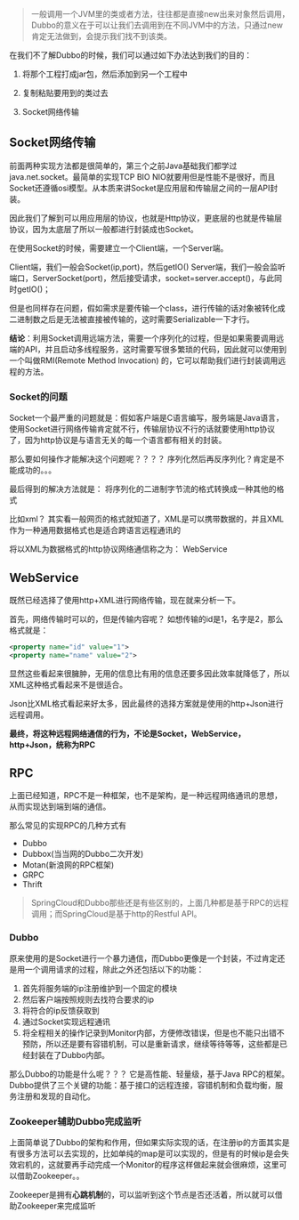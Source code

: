> 一般调用一个JVM里的类或者方法，往往都是直接new出来对象然后调用，Dubbo的意义在于可以让我们去调用到在不同JVM中的方法，只通过new肯定无法做到，会提示我们找不到该类。

在我们不了解Dubbo的时候，我们可以通过如下办法达到我们的目的：

1. 将那个工程打成jar包，然后添加到另一个工程中

2. 复制粘贴要用到的类过去

3. Socket网络传输

## Socket网络传输
前面两种实现方法都是很简单的，第三个之前Java基础我们都学过java.net.socket。最简单的实现TCP BIO NIO就要用但是性能不是很好，而且Socket还遵循osi模型。从本质来讲Socket是应用层和传输层之间的一层API封装。

因此我们了解到可以用应用层的协议，也就是Http协议，更底层的也就是传输层协议，因为太底层了所以一般都进行封装成也Socket。

在使用Socket的时候，需要建立一个Client端，一个Server端。

Client端，我们一般会Socket(ip,port)，然后getIO()
Server端，我们一般会监听端口，ServerSocket(port)，然后接受请求，socket=server.accept()，与此同时getIO()；

但是也同样存在问题，假如需求是要传输一个class，进行传输的话对象被转化成二进制数之后是无法被直接被传输的，这时需要Serializable一下才行。

**结论**：利用Socket调用远端方法，需要一个序列化的过程，但是如果需要调用远端的API，并且启动多线程服务，这时需要写很多繁琐的代码，因此就可以使用到一个叫做RMI(Remote Method Invocation) 的，它可以帮助我们进行封装调用远程的方法。

### Socket的问题
Socket一个最严重的问题就是：假如客户端是C语言编写，服务端是Java语言，使用Socket进行网络传输肯定就不行，传输层协议不行的话就要使用http协议了，因为http协议是与语言无关的每一个语言都有相关的封装。

那么要如何操作才能解决这个问题呢？？？？
序列化然后再反序列化？肯定是不能成功的。。。

最后得到的解决方法就是：
将序列化的二进制字节流的格式转换成一种其他的格式

比如xml？
其实看一般网页的格式就知道了，XML是可以携带数据的，并且XML作为一种通用数据格式也是适合跨语言远程通讯的

将以XML为数据格式的http协议网络通信称之为： WebService

## WebService
既然已经选择了使用http+XML进行网络传输，现在就来分析一下。

首先，网络传输时可以的，但是传输内容呢？
如想传输的id是1，名字是2，那么格式就是：

```xml
<property name="id" value="1">
<property name="name" value="2">
```


显然这些看起来很臃肿，无用的信息比有用的信息还要多因此效率就降低了，所以XML这种格式看起来不是很适合。

Json比XML格式看起来好太多，因此最终的选择方案就是使用的http+Json进行远程调用。

**最终，将这种远程网络通信的行为，不论是Socket，WebService，http+Json，统称为RPC**

## RPC
上面已经知道，RPC不是一种框架，也不是架构，是一种远程网络通讯的思想，从而实现达到端到端的通信。

那么常见的实现RPC的几种方式有

- Dubbo
- Dubbox(当当网的Dubbo二次开发)
- Motan(新浪网的RPC框架)
- GRPC
- Thrift

> SpringCloud和Dubbo那些还是有些区别的，上面几种都是基于RPC的远程调用；而SpringCloud是基于http的Restful API。

### Dubbo
原来使用的是Socket进行一个暴力通信，而Dubbo更像是一个封装，不过肯定还是用一个调用请求的过程，除此之外还包括以下的功能：

1. 首先将服务端的ip注册维护到一个固定的模块
2. 然后客户端按照规则去找符合要求的ip
3. 将符合的ip反馈获取到
4. 通过Socket实现远程通讯
5. 将全程相关的操作记录到Monitor内部，方便修改错误，但是也不能只出错不预防，所以还是要有容错机制，可以是重新请求，继续等待等等，这些都是已经封装在了Dubbo内部。

那么Dubbo的功能是什么呢？？？
它是高性能、轻量级，基于Java RPC的框架。Dubbo提供了三个关键的功能：基于接口的远程连接，容错机制和负载均衡，服务注册和发现的自动化。

### Zookeeper辅助Dubbo完成监听
上面简单说了Dubbo的架构和作用，但如果实际实现的话，在注册ip的方面其实是有很多方法可以去实现的，比如单纯的map是可以实现的，但是有的时候ip是会失效宕机的，这就要再手动完成一个Monitor的程序这样做起来就会很麻烦，这里可以借助Zookeeper。。

Zookeeper是拥有**心跳机制**的，可以监听到这个节点是否还活着，所以就可以借助Zookeeper来完成监听

